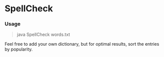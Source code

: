 # SpellCheck

### Usage

 > java SpellCheck words.txt

Feel free to add your own dictionary, but for optimal results, sort the entries by popularity.
